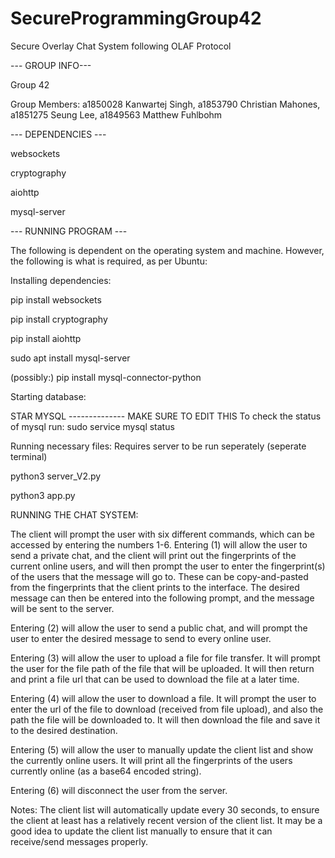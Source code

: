 # SecureProgrammingGroup42
Secure Overlay Chat System following OLAF Protocol

--- GROUP INFO--- 

Group 42

Group Members: a1850028 Kanwartej Singh, a1853790 Christian Mahones, a1851275 Seung Lee, a1849563 Matthew Fuhlbohm

--- DEPENDENCIES --- 

websockets

cryptography

aiohttp

mysql-server

--- RUNNING PROGRAM --- 

The following is dependent on the operating system and machine. However, the following is what is required, as per Ubuntu:

Installing dependencies:


pip install websockets

pip install cryptography

pip install aiohttp

sudo apt install mysql-server

(possibly:) pip install mysql-connector-python


Starting database:

STAR MYSQL -------------- MAKE SURE TO EDIT THIS
To check the status of mysql run:
sudo service mysql status


Running necessary files: Requires server to be run seperately (seperate terminal)


python3 server_V2.py

python3 app.py

RUNNING THE CHAT SYSTEM:

The client will prompt the user with six different commands, which can be accessed by entering the numbers 1-6.
Entering (1) will allow the user to send a private chat, and the client will print out the fingerprints of the current online users, and will then prompt the user to enter the fingerprint(s) of the users that the message will go to. These can be copy-and-pasted from the fingerprints that the client prints to the interface. The desired message can then be entered into the following prompt, and the message will be sent to the server.

Entering (2) will allow the user to send a public chat, and will prompt the user to enter the desired message to send to every online user. 

Entering (3) will allow the user to upload a file for file transfer. It will prompt the user for the file path of the file that will be uploaded. It will then return and print a file url that can be used to download the file at a later time.

Entering (4) will allow the user to download a file. It will prompt the user to enter the url of the file to download (received from file upload), and also the path the file will be downloaded to. It will then download the file and save it to the desired destination. 

Entering (5) will allow the user to manually update the client list and show the currently online users. It will print all the fingerprints of the users currently online (as a base64 encoded string).

Entering (6) will disconnect the user from the server.

Notes: The client list will automatically update every 30 seconds, to ensure the client at least has a relatively recent version of the client list. It may be a good idea to update the client list manually to ensure that it can receive/send messages properly.


